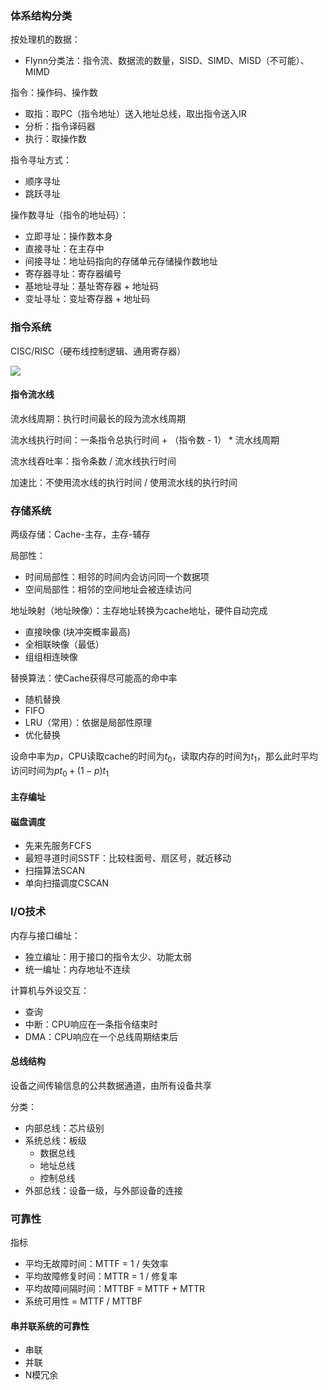 ### 体系结构分类

按处理机的数据：
 - Flynn分类法：指令流、数据流的数量，SISD、SIMD、MISD（不可能）、MIMD

指令：操作码、操作数
 - 取指：取PC（指令地址）送入地址总线，取出指令送入IR
 - 分析：指令译码器
 - 执行：取操作数

指令寻址方式：
 - 顺序寻址
 - 跳跃寻址

操作数寻址（指令的地址码）：
 - 立即寻址：操作数本身
 - 直接寻址：在主存中
 - 间接寻址：地址码指向的存储单元存储操作数地址
 - 寄存器寻址：寄存器编号
 - 基地址寻址：基址寄存器 + 地址码
 - 变址寻址：变址寄存器 + 地址码

### 指令系统

CISC/RISC（硬布线控制逻辑、通用寄存器）

![](https://s2.loli.net/2023/05/23/4bCRr9nFSZDyOx3.png)

#### 指令流水线

流水线周期：执行时间最长的段为流水线周期

流水线执行时间：一条指令总执行时间 + （指令数 - 1） * 流水线周期

流水线吞吐率：指令条数 / 流水线执行时间

加速比：不使用流水线的执行时间 / 使用流水线的执行时间

### 存储系统

两级存储：Cache-主存，主存-辅存

局部性：
 - 时间局部性：相邻的时间内会访问同一个数据项
 - 空间局部性：相邻的空间地址会被连续访问

地址映射（地址映像）：主存地址转换为cache地址，硬件自动完成
 - 直接映像 (块冲突概率最高)
 - 全相联映像（最低）
 - 组组相连映像

替换算法：使Cache获得尽可能高的命中率
 - 随机替换
 - FIFO
 - LRU（常用）：依据是局部性原理
 - 优化替换

设命中率为$p$，CPU读取cache的时间为$t_0$，读取内存的时间为$t_1$，那么此时平均访问时间为$pt_0 + (1 - p)t_1$

#### 主存编址

#### 磁盘调度

- 先来先服务FCFS
- 最短寻道时间SSTF：比较柱面号、扇区号，就近移动
- 扫描算法SCAN
- 单向扫描调度CSCAN

### I/O技术

内存与接口编址：
 - 独立编址：用于接口的指令太少、功能太弱
 - 统一编址：内存地址不连续

计算机与外设交互：
 - 查询
 - 中断：CPU响应在一条指令结束时
 - DMA：CPU响应在一个总线周期结束后

#### 总线结构

设备之间传输信息的公共数据通道，由所有设备共享

分类：
 - 内部总线：芯片级别
 - 系统总线：板级
    - 数据总线
    - 地址总线
    - 控制总线
 - 外部总线：设备一级，与外部设备的连接

### 可靠性

指标
 - 平均无故障时间：MTTF = 1 / 失效率
 - 平均故障修复时间：MTTR = 1 / 修复率
 - 平均故障间隔时间：MTTBF = MTTF + MTTR
 - 系统可用性 = MTTF / MTTBF

#### 串并联系统的可靠性

 - 串联
 - 并联
 - N模冗余
